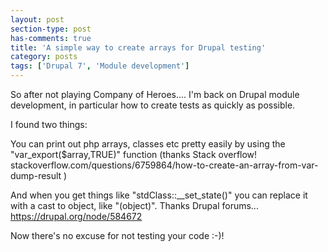 ```yaml
---
layout: post
section-type: post
has-comments: true
title: 'A simple way to create arrays for Drupal testing'
category: posts
tags: ['Drupal 7', 'Module development']
---
```


So after not playing Company of Heroes.... I'm back on Drupal module development, in particular how to create tests as quickly as possible.

I found two things:

You can print out php arrays, classes etc pretty easily by using the "var\_export($array,TRUE)" function (thanks Stack overflow! stackoverflow.com/questions/6759864/how-to-create-an-array-from-var-dump-result )

And when you get things like "stdClass::\_\_set\_state()" you can replace it with a cast to object, like "(object)". Thanks Drupal forums... https://drupal.org/node/584672

Now there's no excuse for not testing your code :-)!